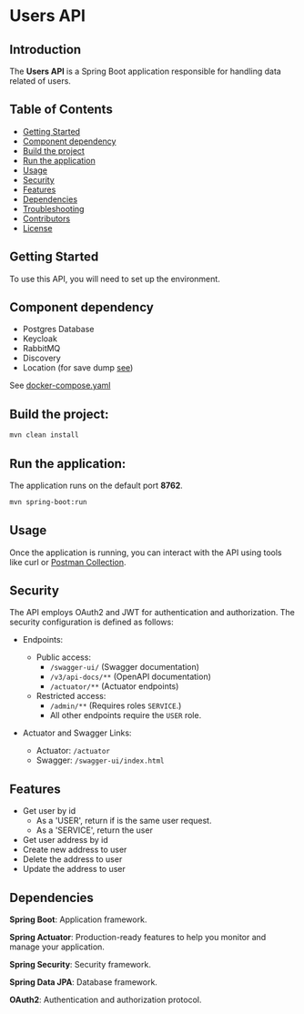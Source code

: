 # Users API

## Introduction

The **Users API** is a Spring Boot application responsible for handling data related of users.

## Table of Contents

- [Getting Started](#getting-started)
- [Component dependency](#component-dependency)
- [Build the project](#build-the-project)
- [Run the application](#run-the-application)
- [Usage](#usage)
- [Security](#security)
- [Features](#features)
- [Dependencies](#dependencies)
- [Troubleshooting](#troubleshooting)
- [Contributors](#contributors)
- [License](#license)

## Getting Started

To use this API, you will need to set up the environment.

## Component dependency

* Postgres Database
* Keycloak
* RabbitMQ
* Discovery
* Location (for save dump [see](impl/src/main/java/dev/thiagooliveira/delivery/users/config/DumpConfig.java))

See [docker-compose.yaml](../local/docker-compose.yaml)

## Build the project:

```bash
mvn clean install
```

## Run the application:

The application runs on the default port **8762**.

```bash
mvn spring-boot:run
```

## Usage

Once the application is running, you can interact with the API using tools like curl or [Postman Collection](../local/postman).

## Security

The API employs OAuth2 and JWT for authentication and authorization. The security configuration is defined as follows:

* Endpoints:
  * Public access:
    * `/swagger-ui/` (Swagger documentation)
    * `/v3/api-docs/**` (OpenAPI documentation)
    * `/actuator/**` (Actuator endpoints)
  * Restricted access:
    * `/admin/**` (Requires roles `SERVICE`.)
    * All other endpoints require the `USER` role.

* Actuator and Swagger Links:
  * Actuator: `/actuator`
  * Swagger: `/swagger-ui/index.html`

## Features

* Get user by id
  * As a 'USER', return if is the same user request.
  * As a 'SERVICE', return the user
* Get user address by id
* Create new address to user
* Delete the address to user
* Update the address to user

## Dependencies

**Spring Boot**: Application framework.

**Spring Actuator**: Production-ready features to help you monitor and manage your application.

**Spring Security**: Security framework.

**Spring Data JPA**: Database framework.

**OAuth2**: Authentication and authorization protocol.